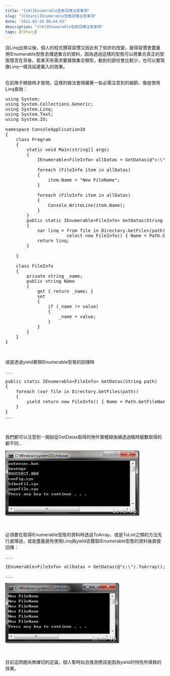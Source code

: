 ```yaml
---
title: "[C#]IEnumerable型態回傳注意事項"
slug: "[CSharp]IEnumerable型態回傳注意事項"
date: "2011-03-19 08:44:03"
description: "[C#]IEnumerable型態回傳注意事項"
tags: [CSharp]
---
```


<p>自Linq出來以後，個人的程式撰寫習慣又因此有了些許的改變，變得習慣會盡量用IEnumerable型態去傳遞集合的資料，因為透過這樣的型態可以將集合真正的型態隱含在背後，若某天有需求要替換集合類型，動到的部份會比較少，也可以實現像Linq一樣具延遲載入的效果。</p>  <p>   <br />在前陣子開發時才發現，這樣的做法會隱藏著一些必需注意到的細節。像是使用Linq查詢：</p>  <pre>using System;<br />using System.Collections.Generic;<br />using System.Linq;<br />using System.Text;<br />using System.IO;<br /> <br />namespace ConsoleApplication20<br />{<br />    class Program<br />    {<br />        static void Main(string[] args)<br />        {<br />            IEnumerable&lt;FileInfo&gt; allDatas = GetDatas(@"c:\");<br /> <br />            foreach (FileInfo item in allDatas)<br />            {<br />                item.Name = "New FileName";<br />            }<br /> <br />            foreach (FileInfo item in allDatas)<br />            {<br />                Console.WriteLine(item.Name);<br />            }<br />        }<br />        public static IEnumerable&lt;FileInfo&gt; GetDatas(String path)<br />        {<br />            var linq = from file in Directory.GetFiles(path)<br />                       select new FileInfo() { Name = Path.GetFileName(file) };<br />            return linq;<br />        }<br /> <br />    }<br /> <br />    class FileInfo<br />    {<br />        private string _name;<br />        public string Name<br />        {<br />            get { return _name; }<br />            set<br />            {<br />                if (_name != value)<br />                {<br />                    _name = value;<br />                }<br />            }<br />        }<br />    }<br />}<br /></pre>

<p> </p>

<p>或是透過yield實現IEnumerable型態的回傳時</p>

<pre>...</pre>

<pre>public static IEnumerable&lt;FileInfo&gt; GetDatas(String path)<br />{<br />    foreach (var file in Directory.GetFiles(path))<br />    {<br />        yield return new FileInfo() { Name = Path.GetFileName(file) };<br />    }<br />}<br />...</pre>

<p> </p>

<p>我們都可以注意到ㄧ開始從GetDatas取得的物件實體跟後續透過臨時變數取得的都不同...</p>

<p><img style="border-bottom: 0px; border-left: 0px; border-top: 0px; border-right: 0px" border="0" alt="image" src="\images\posts\21956\image_thumb_1.png" width="425" height="207" /></p>

<p> </p>

<p>必須要在取得IEnumerable型態的資料時透過ToArray、或是ToList之類的方法先行處理過，或是盡量避免使用Linq與yield去獲取IEnumerable型態的資料後直接回傳：</p>

<pre>...</pre>

<pre>IEnumerable&lt;FileInfo&gt; allDatas = GetDatas(@"c:\").ToArray();</pre>

<pre>...<br /></pre>

<p><img style="border-bottom: 0px; border-left: 0px; border-top: 0px; border-right: 0px" border="0" alt="image" src="\images\posts\21956\image_thumb_2.png" width="361" height="191" /> </p>

<p> </p>

<p>目前這問題尚無確切的定論，個人暫時姑且推測應該是因為yield的特性所導致的效果。</p>
